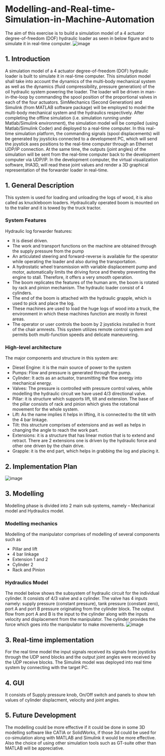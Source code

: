 # Modelling-and-Real-time-Simulation-in-Machine-Automation
The aim of this exercise is to build a simulation model of a 4 actuator degree-of-freedom (DOF) hydraulic loader as seen in below figure and to simulate it in real-time computer.
![image](https://user-images.githubusercontent.com/51742367/59420698-05b86880-8dd6-11e9-8efc-08302cd777d6.png)

## 1. Introduction
A simulation model of a 4 actuator degree-of-freedom (DOF) hydraulic loader is built to simulate it in real-time computer. This simulation model shall take into account the dynamics of the multi-body mechanical system as well as the dynamics (fluid compressibility, pressure generation) of the oil hydraulic system powering the loader. The loader will be driven in man-in-the-loop by commanding the spool position of the proportional valves in each of the four actuators. SimMechanics (Second Generation) and Simulink (from MATLAB software package) will be employed to model the multi-body mechanical system and the hydraulics respectively. After completing the offline simulation (i.e. simulation running under Matlab/Simulink environment), the simulation model will be compiled (using Matlab/Simulink Coder) and deployed to a real-time computer. In this real-time simulation platform, the commanding signals (spool displacements) will be generated by joysticks connected to a development PC, which will send the joystick axes positions to the real-time computer through an Ethernet UDP/IP connection. At the same time, the outputs (joint angles) of the simulation will be sent from the real-time computer back to the development computer via UDP/IP. In the development computer, the virtual visualization software, IHA3D, will read these joint values and render a 3D graphical representation of the forwarder loader in real-time.

## 1. General Description
This system is used for loading and unloading the logs of wood, it is also called as knuckleboom loaders. Hydraulically operated boom is mounted on to the trailer and it is towed by the truck tractor. 
### System Features 
Hydraulic log forwarder features: 
* It is diesel driven. 
* The work and transport functions on the machine are obtained through the supply pressure from the pump 
* An articulated steering and forward-reverse is available for the operator while operating the loader and also during the transportation. 
* A hydrostatic wheel transmission with variable displacement pump and motor, automatically limits the driving force and thereby preventing the engine to stall. Therefore, it offers a very smooth operation. 
* The boom replicates the features of the human arm, the boom is rotated by rack and pinion mechanism. The hydraulic loader consist of 4 cylinders. 
* The end of the boom is attached with the hydraulic grapple, which is used to pick and place the log. 
* These machines are used to load the huge logs of wood into a truck, the environment in which these machines function are mostly in forest areas. 
* The operator or user controls the boom by 2 joysticks installed in front of the chair armrests. This system utilizes remote control system and permits both multi-function speeds and delicate maneuvering. 

### High-level architecture 
The major components and structure in this system are: 
* Diesel Engine: it is the main source of power to the system 
* Pumps: Flow and pressure is generated through the pump. 
* Cylinder: It acts as an actuator, transmitting the flow energy into mechanical energy. 
* Valves: The pressure is controlled with pressure control valves, while modelling the hydraulic circuit we have used 4/3 directional valve. 
* Pillar: it is structure which supports lift, tilt and extension. The base of the pillar consists of rack and pinion which gives the rotational movement for the whole system. 
* Lift: As the name implies it helps in lifting, it is connected to the tilt with the 4 bar linkage. 
* Tilt: this structure comprises of extensions and as well as helps in changing the angle to reach the work part. 
* Extensions: it is a structure that has linear motion that is to extend and retract. There are 2 extensions one is driven by the hydraulic force and other one driven by the chain drive. 
* Grapple: it is the end part, which helps in grabbing the log and placing it.

## 2. Implementation Plan
![image](https://user-images.githubusercontent.com/51742367/59420186-174d4080-8dd5-11e9-8e75-4bde31738ea3.png)

## 3. Modelling
Modelling phase is divided into 2 main sub systems, namely – Mechanical model and Hydraulics model.
### Modelling mechanics
Modelling of the manipulator comprises of modelling of several components such as
* Pillar and lift
* 4 bar linkage
* Extension 1 and 2
* Cylinder 2
* Rack and Pinion

### Hydraulics Model
The model below shows the subsystem of hydraulic circuit for the individual cylinder. It consists of 4/3 valve and a cylinder. The valve has 4 inputs namely: supply pressure (constant pressure), tank pressure (constant zero), port A and port B pressure originating from the 
cylinder block. The output flow from port A and B is the input to the cylinder along with the inputs velocity and displacement from the manipulator. The cylinder provides the force which goes into the manipulator to make movements.
![image](https://user-images.githubusercontent.com/51742367/59421335-174e4000-8dd7-11e9-84b7-947ef811884c.png)

## 3. Real-time implementation
For the real time model the input signals received its signals from joysticks through the UDP send blocks and the output joint angles were received by the UDP receive blocks. The Simulink model was deployed into real time system by connecting with the target PC.

## 4. GUI
It consists of Supply pressure knob, On/Off switch and panels to show teh values of cylinder displacment, velocity and joint angles.

## 5. Future Development
The modelling could be more effective if it could be done in some 3D modelling software like CATIA or SolidWorks, if those 3d could be used for co-simulation along with MATLAB and Simulink it would be more effective. Also the choice of using other simulation tools such as GT-suite other than MATLAB will be appreciative.

